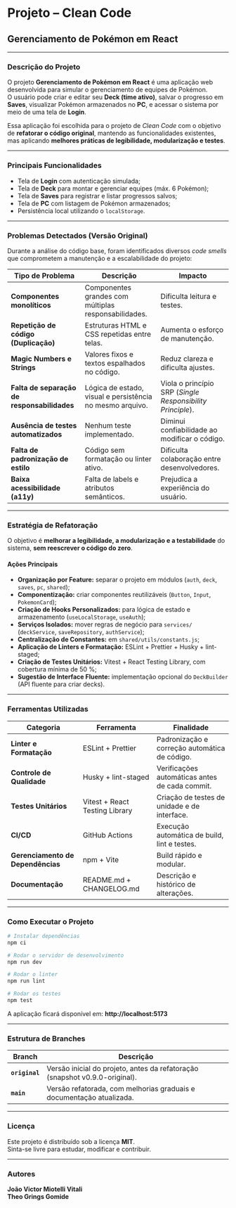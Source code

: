 # Projeto – Clean Code  
## Gerenciamento de Pokémon em React

---

### **Descrição do Projeto**
O projeto **Gerenciamento de Pokémon em React** é uma aplicação web desenvolvida para simular o gerenciamento de equipes de Pokémon.  
O usuário pode criar e editar seu **Deck (time ativo)**, salvar o progresso em **Saves**, visualizar Pokémon armazenados no **PC**, e acessar o sistema por meio de uma tela de **Login**.

Essa aplicação foi escolhida para o projeto de *Clean Code* com o objetivo de **refatorar o código original**, mantendo as funcionalidades existentes, mas aplicando **melhores práticas de legibilidade, modularização e testes**.

---

### **Principais Funcionalidades**
- Tela de **Login** com autenticação simulada;  
- Tela de **Deck** para montar e gerenciar equipes (máx. 6 Pokémon);  
- Tela de **Saves** para registrar e listar progressos salvos;  
- Tela de **PC** com listagem de Pokémon armazenados;  
- Persistência local utilizando o `localStorage`.

---

### **Problemas Detectados (Versão Original)**
Durante a análise do código base, foram identificados diversos *code smells* que comprometem a manutenção e a escalabilidade do projeto:

| Tipo de Problema | Descrição | Impacto |
|------------------|------------|----------|
| **Componentes monolíticos** | Componentes grandes com múltiplas responsabilidades. | Dificulta leitura e testes. |
| **Repetição de código (Duplicação)** | Estruturas HTML e CSS repetidas entre telas. | Aumenta o esforço de manutenção. |
| **Magic Numbers e Strings** | Valores fixos e textos espalhados no código. | Reduz clareza e dificulta ajustes. |
| **Falta de separação de responsabilidades** | Lógica de estado, visual e persistência no mesmo arquivo. | Viola o princípio SRP (*Single Responsibility Principle*). |
| **Ausência de testes automatizados** | Nenhum teste implementado. | Diminui confiabilidade ao modificar o código. |
| **Falta de padronização de estilo** | Código sem formatação ou linter ativo. | Dificulta colaboração entre desenvolvedores. |
| **Baixa acessibilidade (a11y)** | Falta de labels e atributos semânticos. | Prejudica a experiência do usuário. |

---

### **Estratégia de Refatoração**
O objetivo é **melhorar a legibilidade, a modularização e a testabilidade** do sistema, **sem reescrever o código do zero**.

#### **Ações Principais**
- **Organização por Feature:** separar o projeto em módulos (`auth`, `deck`, `saves`, `pc`, `shared`);  
- **Componentização:** criar componentes reutilizáveis (`Button`, `Input`, `PokemonCard`);  
- **Criação de Hooks Personalizados:** para lógica de estado e armazenamento (`useLocalStorage`, `useAuth`);  
- **Serviços Isolados:** mover regras de negócio para `services/` (`deckService`, `saveRepository`, `authService`);  
- **Centralização de Constantes:** em `shared/utils/constants.js`;  
- **Aplicação de Linters e Formatação:** ESLint + Prettier + Husky + lint-staged;  
- **Criação de Testes Unitários:** Vitest + React Testing Library, com cobertura mínima de 50 %;  
- **Sugestão de Interface Fluente:** implementação opcional do `DeckBuilder` (API fluente para criar decks).

---

### **Ferramentas Utilizadas**

| Categoria | Ferramenta | Finalidade |
|------------|-------------|-------------|
| **Linter e Formatação** | ESLint + Prettier | Padronização e correção automática de código. |
| **Controle de Qualidade** | Husky + lint-staged | Verificações automáticas antes de cada commit. |
| **Testes Unitários** | Vitest + React Testing Library | Criação de testes de unidade e de interface. |
| **CI/CD** | GitHub Actions | Execução automática de build, lint e testes. |
| **Gerenciamento de Dependências** | npm + Vite | Build rápido e modular. |
| **Documentação** | README.md + CHANGELOG.md | Descrição e histórico de alterações. |

---

### **Como Executar o Projeto**

```bash
# Instalar dependências
npm ci

# Rodar o servidor de desenvolvimento
npm run dev

# Rodar o linter
npm run lint

# Rodar os testes
npm test
```

A aplicação ficará disponível em: **http://localhost:5173**

---

### **Estrutura de Branches**
| Branch | Descrição |
|---------|------------|
| **`original`** | Versão inicial do projeto, antes da refatoração (snapshot v0.9.0-original). |
| **`main`** | Versão refatorada, com melhorias graduais e documentação atualizada. |

---

### **Licença**
Este projeto é distribuído sob a licença **MIT**.  
Sinta-se livre para estudar, modificar e contribuir.

---

### **Autores**
**João Victor Miotelli Vitali**  
**Theo Grings Gomide**
